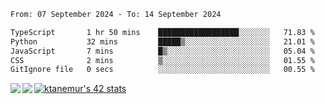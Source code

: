 <!--START_SECTION:waka-->

```txt
From: 07 September 2024 - To: 14 September 2024

TypeScript       1 hr 50 mins    ██████████████████░░░░░░░   71.83 %
Python           32 mins         █████▒░░░░░░░░░░░░░░░░░░░   21.01 %
JavaScript       7 mins          █▒░░░░░░░░░░░░░░░░░░░░░░░   05.04 %
CSS              2 mins          ▒░░░░░░░░░░░░░░░░░░░░░░░░   01.55 %
GitIgnore file   0 secs          ░░░░░░░░░░░░░░░░░░░░░░░░░   00.55 %
```

<!--END_SECTION:waka-->
<a href="https://github.com/anuraghazra/github-readme-stats">
  <img align="left" src="https://github-readme-stats.vercel.app/api?username=Tanesan&count_private=true&show_icons=true" />
<img align="left" src="https://github-readme-stats.vercel.app/api/top-langs/?username=Tanesan" />
</a>

[![ktanemur's 42 stats](https://badge42.vercel.app/api/v2/cl1wslf6s002109l771rng2w8/stats?cursusId=21&coalitionId=62)](https://github.com/JaeSeoKim/badge42)
